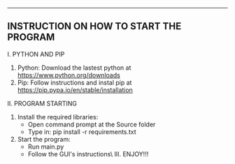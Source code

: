 -------------------------------------------------
INSTRUCTION ON HOW TO START THE PROGRAM
-------------------------------------------------

I. PYTHON AND PIP
 1. Python: Download the lastest python at https://www.python.org/downloads
 2. Pip: Follow instructions and instal pip at https://pip.pypa.io/en/stable/installation

II. PROGRAM STARTING
 1. Install the required libraries:
    - Open command prompt at the Source folder
    - Type in: pip install -r requirements.txt
 2. Start the program:
    - Run main.py
    - Follow the GUI's instructions\\
III.  ENJOY!!!





